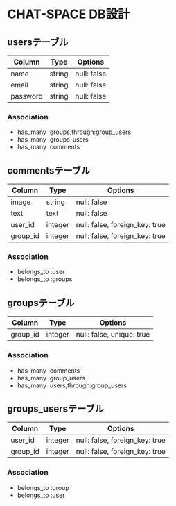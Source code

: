 # CHAT-SPACE DB設計

## usersテーブル
|Column|Type|Options|
|------|----|-------|
|name|string|null: false|
|email|string|null: false|
|password|string|null: false|
### Association
- has_many :groups,through:group_users
- has_many :groups-users
- has_many :comments


## commentsテーブル
|Column|Type|Options|
|------|----|-------|
|image|string|null: false|
|text|text|null: false|
|user_id|integer|null: false, foreign_key: true|
|group_id|integer|null: false, foreign_key: true|
### Association
- belongs_to :user
- belongs_to :groups


## groupsテーブル
|Column|Type|Options|
|------|----|-------|
|group_id|integer|null: false, unique: true|
### Association
- has_many :comments
- has_many :group_users
- has_many :users,through:group_users


## groups_usersテーブル
|Column|Type|Options|
|------|----|-------|
|user_id|integer|null: false, foreign_key: true|
|group_id|integer|null: false, foreign_key: true|
### Association
- belongs_to :group
- belongs_to :user